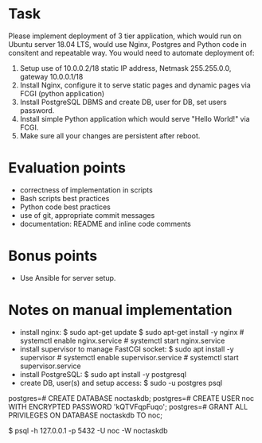 # Task
Please implement deployment of 3 tier application, which would run on Ubuntu server 18.04 LTS, would use Nginx, Postgres and Python code in consitent and repeatable way. You would need to automate deployment of:
1. Setup use of 10.0.0.2/18 static IP address, Netmask 255.255.0.0, gateway 10.0.0.1/18
2. Install Nginx, configure it to serve static pages and dynamic pages via FCGI (python application)
3. Install PostgreSQL DBMS and create DB, user for DB, set users password.
4. Install simple Python application which would serve "Hello World!" via FCGI.
5. Make sure all your changes are persistent after reboot.

# Evaluation points
* correctness of implementation in scripts
* Bash scripts best practices
* Python code best practices
* use of git, appropriate commit messages
* documentation: README and inline code comments
# Bonus points
* Use Ansible for server setup.

# Notes on manual implementation
* install nginx:
$ sudo apt-get update
$ sudo apt-get install -y nginx
\# systemctl enable nginx.service
\# systemctl start nginx.service
* install supervisor to manage FastCGI socket:
$ sudo apt install -y supervisor
\# systemctl enable supervisor.service
\# systemctl start supervisor.service
* install PostgreSQL:
$ sudo apt install -y postgresql
* create DB, user(s) and setup access:
$ sudo -u postgres psql

postgres=# CREATE DATABASE noctaskdb;
postgres=# CREATE USER noc WITH ENCRYPTED PASSWORD 'kQTVFqpFuqo';
postgres=# GRANT ALL PRIVILEGES ON DATABASE noctaskdb TO noc;

$ psql -h 127.0.0.1 -p 5432 -U noc -W noctaskdb